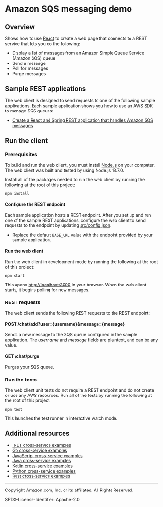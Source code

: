 # Amazon SQS messaging demo

## Overview

Shows how to use [React](https://reactjs.org/) to create a web page that connects to a
REST service that lets you do the following:

- Display a list of messages from an Amazon Simple Queue Service (Amazon SQS) queue
- Send a message
- Poll for messages
- Purge messages

## Sample REST applications

The web client is designed to send requests to one of the following sample applications.
Each sample application shows you how to use an AWS SDK to manage SQS queues:

- [Create a React and Spring REST application that handles Amazon SQS messages](../../../../javav2/usecases/creating_message_application/README.md)

## Run the client

### Prerequisites

To build and run the web client, you must install [Node.js](https://nodejs.org)
on your computer. The web client was built and tested by using Node.js 18.7.0.

Install all of the packages needed to run the web client by running the following at the root of this project:

```
npm install
```

#### Configure the REST endpoint

Each sample application hosts a REST endpoint. After you set up and run one of the
sample REST applications, configure the web client to send requests to the endpoint by
updating [src/config.json](src/config.json).

- Replace the default `BASE_URL` value with the endpoint provided by your sample
  application.

#### Run the web client

Run the web client in development mode by running the following at the root of this project:

```
npm start
```

This opens [http://localhost:3000](http://localhost:3000) in your browser. When
the web client starts, it begins polling for new messages.

### REST requests

The web client sends the following REST requests to the REST endpoint:

#### POST /chat/add?user={username}&message={message}

Sends a new message to the SQS queue configured in the sample application. The _username_ and _message_ fields
are plaintext, and can be any value.

#### GET /chat/purge

Purges your SQS queue.

### Run the tests

The web client unit tests do not require a REST endpoint and do not create or use any
AWS resources. Run all of the tests by running the following at the root of this project:

```
npm test
```

This launches the test runner in interactive watch mode.

## Additional resources

- [.NET cross-service examples](../../../../dotnetv3/cross-service/README.md)
- [Go cross-service examples](../../../../gov2/cross_service)
- [JavaScript cross-service examples](../../../../javascriptv3/example_code/cross-services)
- [Java cross-service examples](../../../../javav2/usecases)
- [Kotlin cross-service examples](../../../../kotlin/usecases/Readme.md)
- [Python cross-service examples](../../../../python/cross_service/README.md)
- [Rust cross-service examples](../../../../rust_dev_preview/cross_service/README.md)

---

Copyright Amazon.com, Inc. or its affiliates. All Rights Reserved.

SPDX-License-Identifier: Apache-2.0
